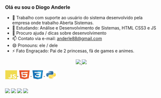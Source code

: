 ### Olá eu sou o Diogo Anderle

- 🔭 Trabalho com suporte ao usuário do sistema desenvolvido pela empresa onde trabalho Aberta Sistemas.
- 🌱 Estudando: Análise e Desenvolvimento de Sistemas, HTML CSS3 e JS
- 🤔 Procuro ajuda / dicas sobre desenvolvimento
- 📫 Contato via e-mail: anderle88@gmail.com 
- 😄 Pronouns: ele / dele
- ⚡ Fato Engraçado: Pai de 2 princesas, fã de games e animes.

<div align="center">
  <a href="https://github.com/diogoanderle">
  <img height="180em" src="https://github-readme-stats.vercel.app/api?username=diogoanderle&show_icons=true&theme=dark&include_all_commits=true&count_private=true"/>
  <img height="180em" src="https://github-readme-stats.vercel.app/api/top-langs/?username=diogoanderle&layout=compact&langs_count=7&theme=dark"/>
</div>
  
<div style="display: inline_block"><br>
  <img align="center" alt="Diogo-Js" height="30" width="40" src="https://raw.githubusercontent.com/devicons/devicon/master/icons/javascript/javascript-plain.svg">
   <img align="center" alt="Diogo-HTML" height="30" width="40" src="https://raw.githubusercontent.com/devicons/devicon/master/icons/html5/html5-original.svg">
  <img align="center" alt="Diogo-CSS" height="30" width="40" src="https://raw.githubusercontent.com/devicons/devicon/master/icons/css3/css3-original.svg">
  <img align="center" alt="Diogo-Python" height="30" width="40" src="https://raw.githubusercontent.com/devicons/devicon/master/icons/python/python-original.svg">
</div>
  
  ##
 
<div> 
  <a href="https://www.youtube.com/channel/UC1fd8OlvbSv5gqcd8y4t8OA" target="_blank"><img src="https://img.shields.io/badge/YouTube-FF0000?style=for-the-badge&logo=youtube&logoColor=white" target="_blank"></a>
  <a href="https://instagram.com/diogoanderle" target="_blank"><img src="https://img.shields.io/badge/-Instagram-%23E4405F?style=for-the-badge&logo=instagram&logoColor=white" target="_blank"></a>
  <a href = "mailto:anderle88@gmail.com"><img src="https://img.shields.io/badge/-Gmail-%23333?style=for-the-badge&logo=gmail&logoColor=white" target="_blank"></a>
  <a href="https://www.linkedin.com/in/diogo-anderle-04905b18a/" target="_blank"><img src="https://img.shields.io/badge/-LinkedIn-%230077B5?style=for-the-badge&logo=linkedin&logoColor=white" target="_blank"></a> 

</div>
